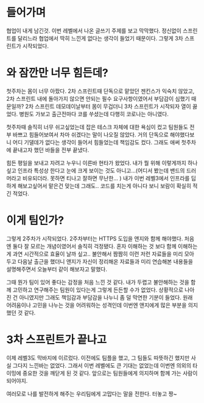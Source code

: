 # 들어가며

협업이 내게 남긴것. 이번 레벨에서 나온 글쓰기 주제를 보고 막막했다. 정신없이 스프린트를 달리느라 협업에서 딱히 느낀게 없다는 생각이 들었기 때문이다. 그렇게 3차 스프린트가 시작되었다.

# 와 잠깐만 너무 힘든데?

첫주차는 몸이 너무 아팠다. 2차 스프린트때 단독으로 맡았던 젠킨스가 익숙치 않았고, 2차 스프린트 내에 돌아가지 않으면 안되는 필수 요구사항이였어서 부담감이 심했기 때문일까? 2차 스프린트 데모데이날부터 몸이 무겁더니 3차 스프린트가 시작되자 열이 끓었다. 병원도 가보고 출근전마다 코를 쑤셨는데 다행히 코로나는 아니였다. 

첫주차때 솔직히 너무 쉬고싶었는데 잡은 테스크 자체에 대한 욕심이 컸고 팀원들도 전부 바쁘고 힘들어보여서 차마 쉬겠다는 말이 나오질 않았다. 거의 단독으로 해야했다보니 어디 기댈데가 없다는 생각이 들어서 힘들었는데 책임감도 컸다. 그래도 애써 첫주차에 끝내고자 했던 바들을 전부 끝냈다.

힘든 평일을 보내고 자려고 누우니 이른바 현타가 왔었다. 내가 뭘 위해 이렇게까지 하나 싶고 인프라 특성상 한다고 눈에 크게 보이는 것도 아니고…(어디서 봤는데 밴드의 드러머라고 비유되더라. 못하면 티나고 잘하면 무난한… ) 내가 이번 레벨3에서 인프라를 딥하게 해보고싶어서 맡은건 맞는데 그래도.. 코드를 치는게 아니다 보니 보람이 확실히 적긴 적었다. 

# 이게 팀인가?

그렇게 2주차가 시작되었다. 2주차부터는 HTTPS 도입을 앤지와 함께 해야했다. 처음엔 둘다 잘 모르는 개념이였어서 솔직히 걱정됐다. 혼자 이해하는 것 보다 함께 이해하는게 과연 시간적으로 효율이 날까 싶고.. 불안해서 짬짬히 이런 저런 자료들을 미리 모아두고 다음날 출근을 했더니  앤지가 자신이 정리해온 자료들과 미리 연습해본 내용들을 설명해주면서 오늘부터 같이 해보자고 말했다.

그때 뭔가 팀이 있어 좋다는 감정을 처음 느낀 것 같다. 내가 두렵고 불안해하는 것을 함께 고민하고 연구해주는 팀원이 있다는게 그렇게 든든할 수가 없었다. 상황적으로 나아진 건 아니였지만 그래도 책임감과 부담감을 나누니 좀 덜 막연한 기분이 들었다. 원래 어려움이나 고민을 나누는 것을 어려워하는 성격인데 이번엔 앤지에게 많은 부분을 의지했던 것 같다. 

# 3차 스프린트가 끝나고

이제 레벨3도 막바지에 이르렀다. 이전에도 팀플을 했고, 그 팀들도 따뜻하긴 했지만 사실 그다지 느낀바는 없었다. 그래서 이번 레벨에도 큰 기대는 없었는데 이번엔 의외의 타이밍에 중요한 것을 깨닫게 된 것 같다. 앞으로는 팀원들에게 의지하며 함께 가는 사람이 되어야지. 

여러모로 나를 발전하게 해주는 우리팀에게 고맙다는 말을 전한다. 터놓고 짱~